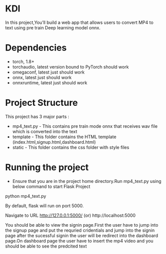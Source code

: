 # KDI
In this project,You’ll  build a web app that allows users to convert MP4 to text using pre train Deep learning model onnx.

# Dependencies
  - torch, 1.8+
  - torchaudio, latest version bound to PyTorch should work
  - omegaconf, latest just should work
  - onnx, latest just should work
  - onnxruntime, latest just should work

# Project Structure
This project has 3 major parts :
- mp4_text.py - This contains pre train mode onnx that receives wav file which is converted into the text
- template - This folder contains the HTML template (index.html,signup.html,dashboard.html)
- static - This folder contains the css folder with style files

# Running the project

- Ensure that you are in the project home directory.Run mp4_text.py using below command to start Flask Project

python mp4_text.py

By default, flask will run on port 5000.

Navigate to URL http://127.0.0.1:5000/ (or) http://localhost:5000

You should be able to view the signin page.First the user have to jump into the signup page and put the requried cridentials 
and jump into the signin page after the sucessful signin the user will be redirect into the dashboard page.On dashboard page the user have to insert the mp4 video and you should be able to see the predcited text 










